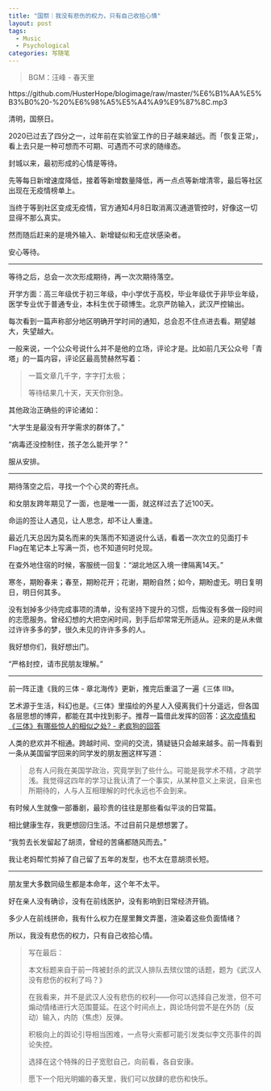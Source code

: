 ```yaml
---
title: "国祭｜我没有悲伤的权力，只有自己收拾心情"
layout: post
tags:
  - Music
  - Psychological
categories: 写随笔
---
```


<!-- more -->

> BGM：汪峰 - 春天里

<p>https://github.com/HusterHope/blogimage/raw/master/%E6%B1%AA%E5%B3%B0%20-%20%E6%98%A5%E5%A4%A9%E9%87%8C.mp3</p>

清明，国祭日。

2020已过去了四分之一，过年前在实验室工作的日子越来越远。而「恢复正常」，看上去只是一种可想而不可期、可遇而不可求的随缘态。

封城以来，最初形成的心情是等待。

先等每日新增速度降低，接着等新增数量降低，再一点点等新增清零，最后等社区出现在无疫情榜单上。

当终于等到社区变成无疫情，官方通知4月8日取消离汉通道管控时，好像这一切显得不那么真实。

然而随后赶来的是境外输入、新增疑似和无症状感染者。

安心等待。

---

等待之后，总会一次次形成期待，再一次次期待落空。

开学方面：高三年级优于初三年级，中小学优于高校，毕业年级优于非毕业年级，医学专业优于普通专业，本科生优于硕博生。北京严防输入，武汉严控输出。

每次看到一篇声称部分地区明确开学时间的通知，总会忍不住点进去看。期望越大，失望越大。

一般来说，一个公众号说什么并不是他的立场，评论才是。比如前几天公众号「青塔」的一篇内容，评论区最高赞赫然写着：

> 一篇文章几千字，字字打太极；
>
> 等待结果几十天，天天你别急。

其他政治正确些的评论诸如：

“大学生是最没有开学需求的群体了。”

“病毒还没控制住，孩子怎么能开学？”

服从安排。

---

期待落空之后，寻找一个个心灵的寄托点。

和女朋友跨年期见了一面，也是唯一一面，就这样过去了近100天。

命运的签让人遇见，让人思念，却不让人重逢。

最近几天总因为莫名而来的失落而不知道说什么话，看着一次次立的见面打卡Flag在笔记本上写满一页，也不知道何时兑现。

在查外地住宿的时候，客服统一回复：“湖北地区入境一律隔离14天。”

寒冬，期盼春来；春至，期盼花开；花谢，期盼自然；如今，期盼虚无。明日复明日，明日何其多。

没有划掉多少待完成事项的清单，没有坚持下提升的习惯，后悔没有多做一段时间的志愿服务。曾经幻想的大把空闲时间，到手后却常常无所适从。迎来的是从未做过许许多多的梦，很久未见的许许多多的人。

我好想你们，我好想出门。

“严格封控，请市民朋友理解。”

---

前一阵正逢《我的三体 - 章北海传》更新，推完后重温了一遍《三体 III》。

艺术源于生活，科幻也是。《三体》里描绘的外星人入侵离我们十分遥远，但各国各层思想的博弈，都能在其中找到影子。推荐一篇借此发挥的回答：[这次疫情和《三体》有哪些惊人的相似之处? - 老疯狗的回答](https://www.zhihu.com/question/381161861/answer/1124023064)

人类的悲欢并不相通。跨越时间、空间的交流，猜疑链只会越来越多。前一阵看到一条从美国留学回来的同学发的朋友圈这样写道：

> 总有人问我在美国学政治，究竟学到了些什么。可能是我学术不精，才疏学浅。我觉得这四年的学习让我认清了一个事实，从某种意义上来说，自来也所期待的，人与人互相理解的时代永远也不会到来。

有时候人生就像一部番剧，最珍贵的往往是那些看似平淡的日常篇。

相比健康生存，我更想回归生活。不过目前只是想想罢了。

“我剪去长发留起了胡须，曾经的苦痛都随风而去。”

我让老妈帮忙剪掉了自己留了五年的发型，也不太在意胡须长短。

---

朋友里大多数同级生都是本命年，这个年不太平。



好在亲人没有确诊，没有在前线医护，没有影响到日常经济开销。

多少人在前线拼命，我有什么权力在屋里舞文弄墨，渲染着这些负面情绪？

所以，我没有悲伤的权力，只有自己收拾心情。



> 写在最后：
>
> 本文标题来自于前一阵被封杀的武汉人排队去殡仪馆的话题，题为《武汉人没有悲伤的权利了吗？》
>
> 在我看来，并不是武汉人没有悲伤的权利——你可以选择自己发泄，但不可煽动情绪进行大范围蔓延。在这个时间点上，舆论场何尝不是在外防（反动）输入，内防（焦虑）反弹。
>
> 积极向上的舆论引导相当困难，一点导火索都可能引发类似李文亮事件的舆论失控。
>
> 选择在这个特殊的日子宽慰自己，向前看，各自安康。
>
> 愿下一个阳光明媚的春天里，我们可以放肆的悲伤和快乐。

